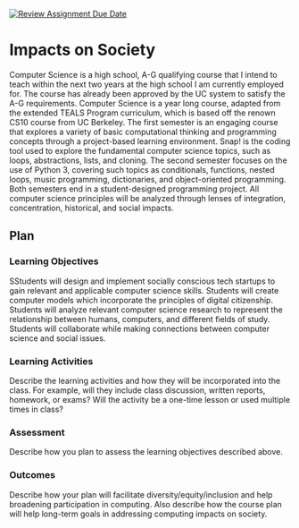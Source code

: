 [![Review Assignment Due Date](https://classroom.github.com/assets/deadline-readme-button-24ddc0f5d75046c5622901739e7c5dd533143b0c8e959d652212380cedb1ea36.svg)](https://classroom.github.com/a/ZbDEPIzT)
# Impacts on Society

Computer Science is a high school, A-G qualifying course that I intend to teach within the next two years at the high school I am currently employed for.  The course has already been approved by the UC system to satisfy the A-G requirements.  Computer Science is a year long course, adapted from the extended TEALS Program curriculum, which is based off the renown CS10 course from UC Berkeley.  The first semester is an engaging course that explores a variety of basic computational thinking and programming concepts through a project-based learning environment.  Snap! is the coding tool used to explore the fundamental computer science topics, such as loops, abstractions, lists, and cloning. The second semester focuses on the use of Python 3, covering such topics as conditionals, functions, nested loops, music programming, dictionaries, and object-oriented programming.  Both semesters end in a student-designed programming project.  All computer science principles will be analyzed through lenses of integration, concentration, historical, and social impacts.

## Plan

### Learning Objectives

SStudents will design and implement socially conscious tech startups to gain relevant and applicable computer science skills.
Students will create computer models which incorporate the principles of digital citizenship.
Students will analyze relevant computer science research to represent the relationship between humans, computers, and different fields of study.
Students will collaborate while making connections between computer science and social issues.


### Learning Activities

Describe the learning activities and how they will be incorporated into the class. For example, will they include class discussion, written reports, homework, or exams? Will the activity be a one-time lesson or used multiple times in class?

### Assessment

Describe how you plan to assess the learning objectives described above.

### Outcomes

Describe how your plan will facilitate diversity/equity/inclusion and help broadening participation in computing. Also describe how the course plan will help long-term goals in addressing computing impacts on society.
